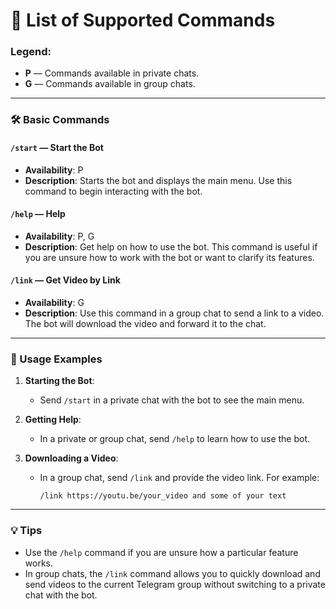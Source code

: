 # 📜 List of Supported Commands

### Legend:
- **P** — Commands available in private chats.
- **G** — Commands available in group chats.

---

### 🛠 Basic Commands

#### `/start` — Start the Bot
- **Availability**: P
- **Description**: Starts the bot and displays the main menu. Use this command to begin interacting with the bot.

#### `/help` — Help
- **Availability**: P, G
- **Description**: Get help on how to use the bot. This command is useful if you are unsure how to work with the bot or want to clarify its features.

#### `/link` — Get Video by Link
- **Availability**: G
- **Description**: Use this command in a group chat to send a link to a video. The bot will download the video and forward it to the chat.

---

### 🎯 Usage Examples

1. **Starting the Bot**:
   - Send `/start` in a private chat with the bot to see the main menu.

2. **Getting Help**:
   - In a private or group chat, send `/help` to learn how to use the bot.

3. **Downloading a Video**:
   - In a group chat, send `/link` and provide the video link. For example:
     ```
     /link https://youtu.be/your_video and some of your text
     ```

---

### 💡 Tips
- Use the `/help` command if you are unsure how a particular feature works.
- In group chats, the `/link` command allows you to quickly download and send videos to the current Telegram group without switching to a private chat with the bot.